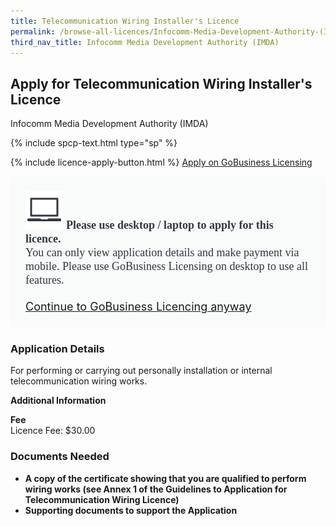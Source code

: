 ```yaml
---
title: Telecommunication Wiring Installer's Licence
permalink: /browse-all-licences/Infocomm-Media-Development-Authority-(IMDA)/Telecommunication-Wiring-Installer's-Licence
third_nav_title: Infocomm Media Development Authority (IMDA)
---
```


## Apply for Telecommunication Wiring Installer's Licence

Infocomm Media Development Authority (IMDA)

{% include spcp-text.html type="sp" %}

{% include licence-apply-button.html %}
<a class="btn" id = "desktopNotice" href="https://licence1.business.gov.sg/feportal/web/frontier/eAdvisor?redirection=true&selectedLicenceIds=10018" target="_blank" rel="noopener">Apply on GoBusiness Licensing</a>
<div id = "mobileNotice" style="background: #F9FAFA; border-radius: 5px; width: auto; height: auto; padding: 24px 24px; font-size: 18px; color: #313840;">
<img src="/images/laptop.svg" alt="" style="height: 60px; width: 60px; margin-left: 0px;">
<span style="font-weight: bold; font-family: hknova-bold; font-size: 18px; ">Please use desktop / laptop to apply for this licence.</span><br>
<span style="font-family: hknova-regular;">You can only view application details and make payment via mobile. Please use GoBusiness Licensing on desktop to use all features.</span><br><br>
<a id="mobileNotice" href="https://licence1.business.gov.sg/feportal/web/frontier/eAdvisor?redirection=true&selectedLicenceIds=10018" target="_blank" rel="noopener">Continue to GoBusiness Licencing anyway</a>
</div>

<H3>Application Details</H3>

<p>For performing or carrying out personally installation or internal telecommunication wiring works.</p>

<strong>Additional Information</strong>

<p><strong>Fee</strong><br />Licence Fee: $30.00</p>

<H3>Documents Needed</H3>

<ul>
 <li><strong>A copy of the certificate showing that you are qualified to perform wiring works (see Annex 1 of the Guidelines to Application for Telecommunication Wiring Licence)</strong></li>
 <li><strong>Supporting documents to support the Application</strong></li>
 </ul>

